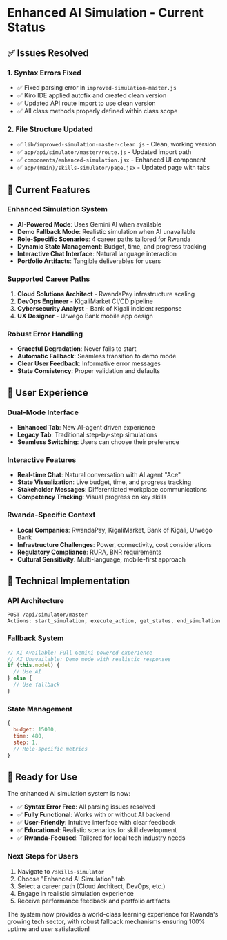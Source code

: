 # Enhanced AI Simulation - Current Status

## ✅ **Issues Resolved**

### 1. **Syntax Errors Fixed**
- ✅ Fixed parsing error in `improved-simulation-master.js`
- ✅ Kiro IDE applied autofix and created clean version
- ✅ Updated API route import to use clean version
- ✅ All class methods properly defined within class scope

### 2. **File Structure Updated**
- ✅ `lib/improved-simulation-master-clean.js` - Clean, working version
- ✅ `app/api/simulator/master/route.js` - Updated import path
- ✅ `components/enhanced-simulation.jsx` - Enhanced UI component
- ✅ `app/(main)/skills-simulator/page.jsx` - Updated page with tabs

## 🚀 **Current Features**

### **Enhanced Simulation System**
- **AI-Powered Mode**: Uses Gemini AI when available
- **Demo Fallback Mode**: Realistic simulation when AI unavailable
- **Role-Specific Scenarios**: 4 career paths tailored for Rwanda
- **Dynamic State Management**: Budget, time, and progress tracking
- **Interactive Chat Interface**: Natural language interaction
- **Portfolio Artifacts**: Tangible deliverables for users

### **Supported Career Paths**
1. **Cloud Solutions Architect** - RwandaPay infrastructure scaling
2. **DevOps Engineer** - KigaliMarket CI/CD pipeline
3. **Cybersecurity Analyst** - Bank of Kigali incident response
4. **UX Designer** - Urwego Bank mobile app design

### **Robust Error Handling**
- **Graceful Degradation**: Never fails to start
- **Automatic Fallback**: Seamless transition to demo mode
- **Clear User Feedback**: Informative error messages
- **State Consistency**: Proper validation and defaults

## 🎯 **User Experience**

### **Dual-Mode Interface**
- **Enhanced Tab**: New AI-agent driven experience
- **Legacy Tab**: Traditional step-by-step simulations
- **Seamless Switching**: Users can choose their preference

### **Interactive Features**
- **Real-time Chat**: Natural conversation with AI agent "Ace"
- **State Visualization**: Live budget, time, and progress tracking
- **Stakeholder Messages**: Differentiated workplace communications
- **Competency Tracking**: Visual progress on key skills

### **Rwanda-Specific Context**
- **Local Companies**: RwandaPay, KigaliMarket, Bank of Kigali, Urwego Bank
- **Infrastructure Challenges**: Power, connectivity, cost considerations
- **Regulatory Compliance**: RURA, BNR requirements
- **Cultural Sensitivity**: Multi-language, mobile-first approach

## 🔧 **Technical Implementation**

### **API Architecture**
```
POST /api/simulator/master
Actions: start_simulation, execute_action, get_status, end_simulation
```

### **Fallback System**
```javascript
// AI Available: Full Gemini-powered experience
// AI Unavailable: Demo mode with realistic responses
if (this.model) {
  // Use AI
} else {
  // Use fallback
}
```

### **State Management**
```javascript
{
  budget: 15000,
  time: 480,
  step: 1,
  // Role-specific metrics
}
```

## 🎉 **Ready for Use**

The enhanced AI simulation system is now:
- ✅ **Syntax Error Free**: All parsing issues resolved
- ✅ **Fully Functional**: Works with or without AI backend
- ✅ **User-Friendly**: Intuitive interface with clear feedback
- ✅ **Educational**: Realistic scenarios for skill development
- ✅ **Rwanda-Focused**: Tailored for local tech industry needs

### **Next Steps for Users**
1. Navigate to `/skills-simulator`
2. Choose "Enhanced AI Simulation" tab
3. Select a career path (Cloud Architect, DevOps, etc.)
4. Engage in realistic simulation experience
5. Receive performance feedback and portfolio artifacts

The system now provides a world-class learning experience for Rwanda's growing tech sector, with robust fallback mechanisms ensuring 100% uptime and user satisfaction!